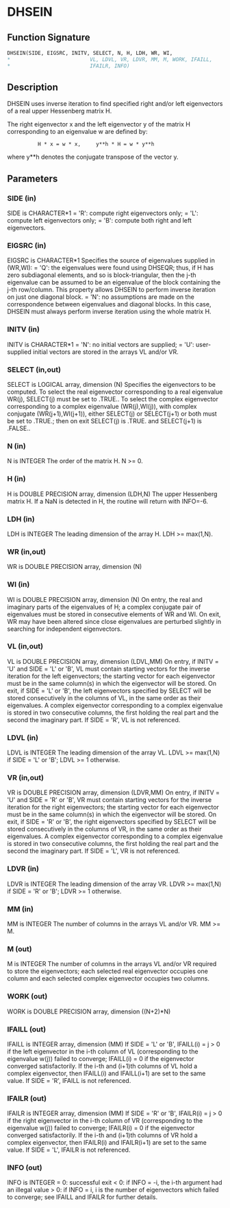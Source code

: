 # DHSEIN

## Function Signature

```fortran
DHSEIN(SIDE, EIGSRC, INITV, SELECT, N, H, LDH, WR, WI,
*                          VL, LDVL, VR, LDVR, MM, M, WORK, IFAILL,
*                          IFAILR, INFO)
```

## Description


 DHSEIN uses inverse iteration to find specified right and/or left
 eigenvectors of a real upper Hessenberg matrix H.

 The right eigenvector x and the left eigenvector y of the matrix H
 corresponding to an eigenvalue w are defined by:

              H * x = w * x,     y**h * H = w * y**h

 where y**h denotes the conjugate transpose of the vector y.

## Parameters

### SIDE (in)

SIDE is CHARACTER*1 = 'R': compute right eigenvectors only; = 'L': compute left eigenvectors only; = 'B': compute both right and left eigenvectors.

### EIGSRC (in)

EIGSRC is CHARACTER*1 Specifies the source of eigenvalues supplied in (WR,WI): = 'Q': the eigenvalues were found using DHSEQR; thus, if H has zero subdiagonal elements, and so is block-triangular, then the j-th eigenvalue can be assumed to be an eigenvalue of the block containing the j-th row/column. This property allows DHSEIN to perform inverse iteration on just one diagonal block. = 'N': no assumptions are made on the correspondence between eigenvalues and diagonal blocks. In this case, DHSEIN must always perform inverse iteration using the whole matrix H.

### INITV (in)

INITV is CHARACTER*1 = 'N': no initial vectors are supplied; = 'U': user-supplied initial vectors are stored in the arrays VL and/or VR.

### SELECT (in,out)

SELECT is LOGICAL array, dimension (N) Specifies the eigenvectors to be computed. To select the real eigenvector corresponding to a real eigenvalue WR(j), SELECT(j) must be set to .TRUE.. To select the complex eigenvector corresponding to a complex eigenvalue (WR(j),WI(j)), with complex conjugate (WR(j+1),WI(j+1)), either SELECT(j) or SELECT(j+1) or both must be set to .TRUE.; then on exit SELECT(j) is .TRUE. and SELECT(j+1) is .FALSE..

### N (in)

N is INTEGER The order of the matrix H. N >= 0.

### H (in)

H is DOUBLE PRECISION array, dimension (LDH,N) The upper Hessenberg matrix H. If a NaN is detected in H, the routine will return with INFO=-6.

### LDH (in)

LDH is INTEGER The leading dimension of the array H. LDH >= max(1,N).

### WR (in,out)

WR is DOUBLE PRECISION array, dimension (N)

### WI (in)

WI is DOUBLE PRECISION array, dimension (N) On entry, the real and imaginary parts of the eigenvalues of H; a complex conjugate pair of eigenvalues must be stored in consecutive elements of WR and WI. On exit, WR may have been altered since close eigenvalues are perturbed slightly in searching for independent eigenvectors.

### VL (in,out)

VL is DOUBLE PRECISION array, dimension (LDVL,MM) On entry, if INITV = 'U' and SIDE = 'L' or 'B', VL must contain starting vectors for the inverse iteration for the left eigenvectors; the starting vector for each eigenvector must be in the same column(s) in which the eigenvector will be stored. On exit, if SIDE = 'L' or 'B', the left eigenvectors specified by SELECT will be stored consecutively in the columns of VL, in the same order as their eigenvalues. A complex eigenvector corresponding to a complex eigenvalue is stored in two consecutive columns, the first holding the real part and the second the imaginary part. If SIDE = 'R', VL is not referenced.

### LDVL (in)

LDVL is INTEGER The leading dimension of the array VL. LDVL >= max(1,N) if SIDE = 'L' or 'B'; LDVL >= 1 otherwise.

### VR (in,out)

VR is DOUBLE PRECISION array, dimension (LDVR,MM) On entry, if INITV = 'U' and SIDE = 'R' or 'B', VR must contain starting vectors for the inverse iteration for the right eigenvectors; the starting vector for each eigenvector must be in the same column(s) in which the eigenvector will be stored. On exit, if SIDE = 'R' or 'B', the right eigenvectors specified by SELECT will be stored consecutively in the columns of VR, in the same order as their eigenvalues. A complex eigenvector corresponding to a complex eigenvalue is stored in two consecutive columns, the first holding the real part and the second the imaginary part. If SIDE = 'L', VR is not referenced.

### LDVR (in)

LDVR is INTEGER The leading dimension of the array VR. LDVR >= max(1,N) if SIDE = 'R' or 'B'; LDVR >= 1 otherwise.

### MM (in)

MM is INTEGER The number of columns in the arrays VL and/or VR. MM >= M.

### M (out)

M is INTEGER The number of columns in the arrays VL and/or VR required to store the eigenvectors; each selected real eigenvector occupies one column and each selected complex eigenvector occupies two columns.

### WORK (out)

WORK is DOUBLE PRECISION array, dimension ((N+2)*N)

### IFAILL (out)

IFAILL is INTEGER array, dimension (MM) If SIDE = 'L' or 'B', IFAILL(i) = j > 0 if the left eigenvector in the i-th column of VL (corresponding to the eigenvalue w(j)) failed to converge; IFAILL(i) = 0 if the eigenvector converged satisfactorily. If the i-th and (i+1)th columns of VL hold a complex eigenvector, then IFAILL(i) and IFAILL(i+1) are set to the same value. If SIDE = 'R', IFAILL is not referenced.

### IFAILR (out)

IFAILR is INTEGER array, dimension (MM) If SIDE = 'R' or 'B', IFAILR(i) = j > 0 if the right eigenvector in the i-th column of VR (corresponding to the eigenvalue w(j)) failed to converge; IFAILR(i) = 0 if the eigenvector converged satisfactorily. If the i-th and (i+1)th columns of VR hold a complex eigenvector, then IFAILR(i) and IFAILR(i+1) are set to the same value. If SIDE = 'L', IFAILR is not referenced.

### INFO (out)

INFO is INTEGER = 0: successful exit < 0: if INFO = -i, the i-th argument had an illegal value > 0: if INFO = i, i is the number of eigenvectors which failed to converge; see IFAILL and IFAILR for further details.

